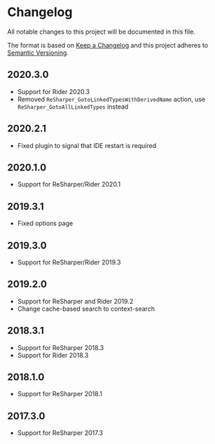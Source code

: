 # Changelog

All notable changes to this project will be documented in this file.

The format is based on [Keep a Changelog](http://keepachangelog.com/en/1.0.0/)
and this project adheres to [Semantic Versioning](http://semver.org/spec/v2.0.0.html).

## 2020.3.0

- Support for Rider 2020.3
- Removed `ReSharper_GotoLinkedTypesWithDerivedName` action, use `ReSharper_GotoAllLinkedTypes` instead

## 2020.2.1

- Fixed plugin to signal that IDE restart is required

## 2020.1.0

- Support for ReSharper/Rider 2020.1

## 2019.3.1

- Fixed options page

## 2019.3.0

- Support for ReSharper/Rider 2019.3

## 2019.2.0

- Support for ReSharper and Rider 2019.2
- Change cache-based search to context-search

## 2018.3.1

- Support for ReSharper 2018.3
- Support for Rider 2018.3

## 2018.1.0

- Support for ReSharper 2018.1

## 2017.3.0

- Support for ReSharper 2017.3
